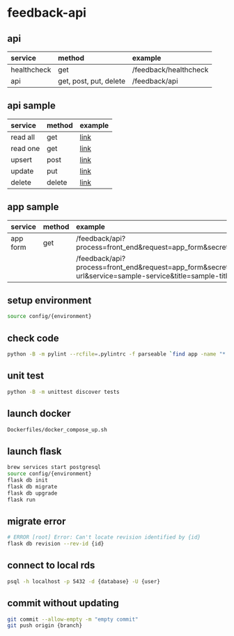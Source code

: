 # feedback-api

## api

| service     | method                 | example               |
| :---------- | :--------------------- | :-------------------- |
| healthcheck | get                    | /feedback/healthcheck |
| api         | get, post, put, delete | /feedback/api         |

## api sample

| service  | method | example                                      |
| :------- | :----- | :------------------------------------------- |
| read all | get    | [link](app/feedback/client/get_read_all.py)  |
| read one | get    | [link](app/feedback/client/get_read_one.py)  |
| upsert   | post   | [link](app/feedback/client/post_upsert.py)   |
| update   | put    | [link](app/feedback/client/put_update.py)    |
| delete   | delete | [link](app/feedback/client/delete_delete.py) |

## app sample

| service  | method | example                                                                                                                           |
| :------- | :----- | :-------------------------------------------------------------------------------------------------------------------------------- |
| app form | get    | /feedback/api?process=front_end&request=app_form&secret_key=M7XvWE9fSFg3                                                          |
|          |        | /feedback/api?process=front_end&request=app_form&secret_key=M7XvWE9fSFg3&url=sample-url&service=sample-service&title=sample-title |

## setup environment

```command_line.sh
source config/{environment}
```

## check code

```command_line.sh
python -B -m pylint --rcfile=.pylintrc -f parseable `find app -name "*.py" -not -path "app/tests"`
```

## unit test

```command_line.sh
python -B -m unittest discover tests
```

## launch docker

```command_line.sh
Dockerfiles/docker_compose_up.sh
```

## launch flask

```command_line.sh
brew services start postgresql
source config/{environment}
flask db init
flask db migrate
flask db upgrade
flask run
```

## migrate error

```command_line.sh
# ERROR [root] Error: Can't locate revision identified by {id}
flask db revision --rev-id {id}
```

## connect to local rds

```command_line.sh
psql -h localhost -p 5432 -d {database} -U {user}
```

## commit without updating

```command_line.sh
git commit --allow-empty -m "empty commit"
git push origin {branch}
```
